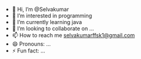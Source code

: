 - 👋 Hi, I’m @Selvakumar
- 👀 I’m interested in programming 
- 🌱 I’m currently learning java
- 💞️ I’m looking to collaborate on ...
- 📫 How to reach me selvakumarffsk1@gmail.com
- 😄 Pronouns: ...
- ⚡ Fun fact: ...

<!---
Selvakumar/Selvakumar is a ✨ special ✨ repository because its `README.md` (this file) appears on your GitHub profile.
You can click the Preview link to take a look at your changes.
--->
